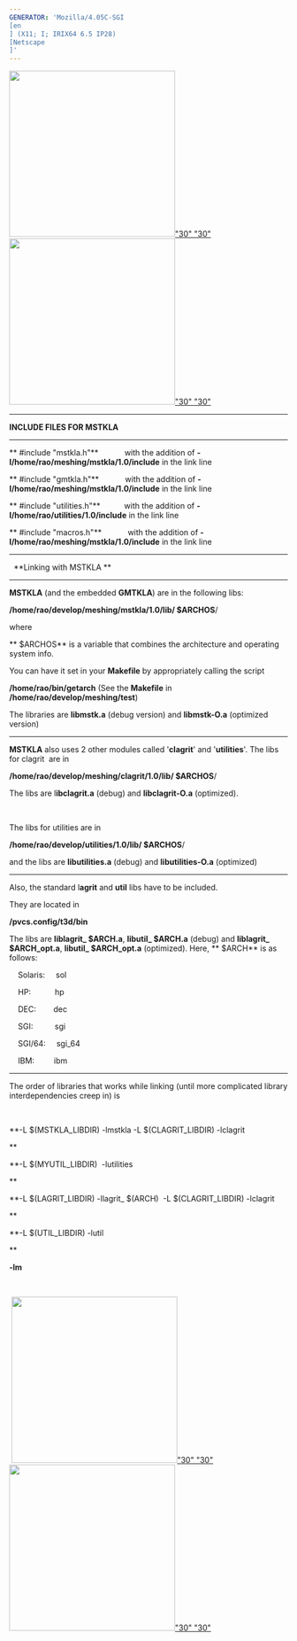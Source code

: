 ```yaml
---
GENERATOR: 'Mozilla/4.05C-SGI 
[en
] (X11; I; IRIX64 6.5 IP28) 
[Netscape
]'
---
```


[<img height="300" width="300" src="../images/arrow2.gif">"30"
"30"](mstkla.md#EXECUTABLE) [<img height="300" width="300" src="../images/arrow3.gif">"30"
"30"](example.md)

------------------------------------------------------------------------

**INCLUDE FILES FOR MSTKLA**

------------------------------------------------------------------------

**
#include "mstkla.h"**            with the addition of
**-I/home/rao/meshing/mstkla/1.0/include** in the link line

**
#include "gmtkla.h"**            with the addition of
**-I/home/rao/meshing/mstkla/1.0/include** in the link line

**
#include "utilities.h"**           with the addition of
**-I/home/rao/utilities/1.0/include** in the link line

**
#include "macros.h"**            with the addition of
**-I/home/rao/meshing/mstkla/1.0/include** in the link line

------------------------------------------------------------------------

  **Linking with MSTKLA ** 

------------------------------------------------------------------------

**MSTKLA** (and the embedded **GMTKLA**) are in the following libs:

**/home/rao/develop/meshing/mstkla/1.0/lib/
$ARCHOS**/

where

**
$ARCHOS** is a variable that combines the architecture and operating
system info.

You can have it set in your **Makefile** by appropriately calling the
script

**/home/rao/bin/getarch** (See the **Makefile** in
**/home/rao/develop/meshing/test**)

The libraries are **libmstk.a** (debug version) and **libmstk-O.a**
(optimized version)

------------------------------------------------------------------------

**MSTKLA** also uses 2 other modules called '**clagrit**' and
'**utilities**'. The libs for clagrit  are in

**/home/rao/develop/meshing/clagrit/1.0/lib/
$ARCHOS**/

The libs are l**ibclagrit.a** (debug) and **libclagrit-O.a**
(optimized).

 

The libs for utilities are in

**/home/rao/develop/utilities/1.0/lib/
$ARCHOS**/

and the libs are **libutilities.a** (debug) and **libutilities-O.a**
(optimized)

------------------------------------------------------------------------



Also, the standard l**agrit** and **util** libs have to be included.

They are located in

**/pvcs.config/t3d/bin**

The libs are **liblagrit\_
$ARCH.a**, **libutil\_
$ARCH.a** (debug) and
**liblagrit\_
$ARCH\_opt.a**, **libutil\_
$ARCH\_opt.a** (optimized).
Here, **
$ARCH** is as follows:

    Solaris:     sol

    HP:           hp

    DEC:        dec

    SGI:          sgi

    SGI/64:     sgi\_64

    IBM:         ibm

------------------------------------------------------------------------



The order of libraries that works while linking (until more complicated
library interdependencies creep in) is

 

**-L
$(MSTKLA\_LIBDIR) -lmstkla -L
$(CLAGRIT\_LIBDIR) -lclagrit 

**

**-L
$(MYUTIL\_LIBDIR)  -lutilities 

**

**-L 
$(LAGRIT\_LIBDIR) -llagrit\_
$(ARCH)  -L 
$(CLAGRIT\_LIBDIR)
-lclagrit 

**

**-L
$(UTIL\_LIBDIR) -lutil 

**

**-lm**

 

 [<img height="300" width="300" src="../images/arrow2.gif">"30"
"30"](mstkla.md#EXECUTABLE) [<img height="300" width="300" src="../images/arrow3.gif">"30"
"30"](utilities.md)
